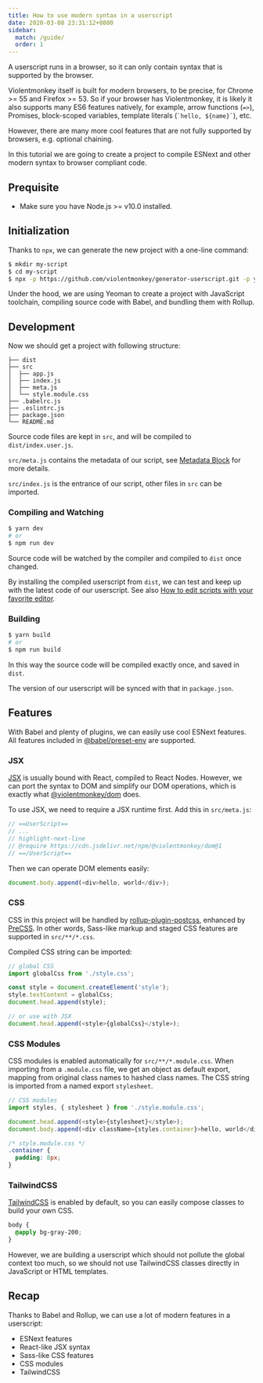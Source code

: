 ```yaml
---
title: How to use modern syntax in a userscript
date: 2020-03-08 23:31:12+0800
sidebar:
  match: /guide/
  order: 1
---
```


A userscript runs in a browser, so it can only contain syntax that is supported by the browser.

Violentmonkey itself is built for modern browsers, to be precise, for Chrome >= 55 and Firefox >= 53. So if your browser has Violentmonkey, it is likely it also supports many ES6 features natively, for example, arrow functions (`=>`), Promises, block-scoped variables, template literals (`` `hello, ${name}` ``), etc.

However, there are many more cool features that are not fully supported by browsers, e.g. optional chaining.

In this tutorial we are going to create a project to compile ESNext and other modern syntax to browser compliant code.

## Prequisite

- Make sure you have Node.js >= v10.0 installed.

## Initialization

Thanks to `npx`, we can generate the new project with a one-line command:

```bash
$ mkdir my-script
$ cd my-script
$ npx -p https://github.com/violentmonkey/generator-userscript.git -p yo yo @violentmonkey/userscript
```

Under the hood, we are using Yeoman to create a project with JavaScript toolchain, compiling source code with Babel, and bundling them with Rollup.

## Development

Now we should get a project with following structure:

```
├── dist
├── src
│  ├── app.js
│  ├── index.js
│  ├── meta.js
│  └── style.module.css
├── .babelrc.js
├── .eslintrc.js
├── package.json
└── README.md
```

Source code files are kept in `src`, and will be compiled to `dist/index.user.js`.

`src/meta.js` contains the metadata of our script, see [Metadata Block](/api/metadata-block/) for more details.

`src/index.js` is the entrance of our script, other files in `src` can be imported.

### Compiling and Watching

```bash
$ yarn dev
# or
$ npm run dev
```

Source code will be watched by the compiler and compiled to `dist` once changed.

By installing the compiled userscript from `dist`, we can test and keep up with the latest code of our userscript. See also [How to edit scripts with your favorite editor](/posts/how-to-edit-scripts-with-your-favorite-editor/).

### Building

```bash
$ yarn build
# or
$ npm run build
```

In this way the source code will be compiled exactly once, and saved in `dist`.

The version of our userscript will be synced with that in `package.json`.

## Features

With Babel and plenty of plugins, we can easily use cool ESNext features. All features included in [@babel/preset-env](https://babeljs.io/docs/en/babel-preset-env) are supported.

### JSX

[JSX](https://facebook.github.io/jsx/) is usually bound with React, compiled to React Nodes. However, we can port the syntax to DOM and simplify our DOM operations, which is exactly what [@violentmonkey/dom](https://github.com/violentmonkey/vm-dom) does.

To use JSX, we need to require a JSX runtime first. Add this in `src/meta.js`:

```js
// ==UserScript==
// ...
// highlight-next-line
// @require https://cdn.jsdelivr.net/npm/@violentmonkey/dom@1
// ==/UserScript==
```

Then we can operate DOM elements easily:

```js
document.body.append(<div>hello, world</div>);
```

### CSS

CSS in this project will be handled by [rollup-plugin-postcss](https://github.com/egoist/rollup-plugin-postcss), enhanced by [PreCSS](https://github.com/jonathantneal/precss). In other words, Sass-like markup and staged CSS features are supported in `src/**/*.css`.

Compiled CSS string can be imported:

```js
// global CSS
import globalCss from './style.css';

const style = document.createElement('style');
style.textContent = globalCss;
document.head.append(style);

// or use with JSX
document.head.append(<style>{globalCss}</style>);
```

### CSS Modules

CSS modules is enabled automatically for `src/**/*.module.css`. When importing from a `.module.css` file, we get an object as default export, mapping from original class names to hashed class names. The CSS string is imported from a named export `stylesheet`.

```js
// CSS modules
import styles, { stylesheet } from './style.module.css';

document.head.append(<style>{stylesheet}</style>);
document.body.append(<div className={styles.container}>hello, world</div>);
```

```css
/* style.module.css */
.container {
  padding: 8px;
}
```

### TailwindCSS

[TailwindCSS](https://tailwindcss.com/) is enabled by default, so you can easily compose classes to build your own CSS.

```css
body {
  @apply bg-gray-200;
}
```

However, we are building a userscript which should not pollute the global context too much, so we should not use TailwindCSS classes directly in JavaScript or HTML templates.

## Recap

Thanks to Babel and Rollup, we can use a lot of modern features in a userscript:

- ESNext features
- React-like JSX syntax
- Sass-like CSS features
- CSS modules
- TailwindCSS
